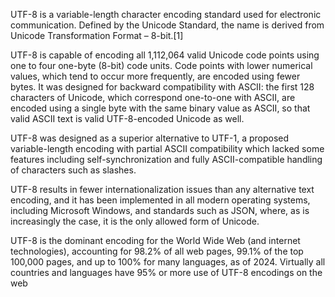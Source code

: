 UTF-8 is a variable-length character encoding standard used for electronic communication.
Defined by the Unicode Standard,
the name is derived from Unicode Transformation Format – 8-bit.[1]

UTF-8 is capable of encoding all 1,112,064 valid Unicode code points using one to four one-byte (8-bit) code units.
Code points with lower numerical values, which tend to occur more frequently, are encoded using fewer bytes.
It was designed for backward compatibility with ASCII: the first 128 characters of Unicode,
which correspond one-to-one with ASCII, are encoded using a single byte with the same binary value as ASCII,
so that valid ASCII text is valid UTF-8-encoded Unicode as well.

UTF-8 was designed as a superior alternative to UTF-1,
a proposed variable-length encoding with partial ASCII compatibility
which lacked some features including self-synchronization and fully ASCII-compatible handling of characters such as slashes.

UTF-8 results in fewer internationalization issues than any alternative text encoding,
and it has been implemented in all modern operating systems, including Microsoft Windows,
and standards such as JSON, where, as is increasingly the case, it is the only allowed form of Unicode.

UTF-8 is the dominant encoding for the World Wide Web (and internet technologies),
accounting for 98.2% of all web pages, 99.1% of the top 100,000 pages, and up to 100% for many languages, as of 2024.
Virtually all countries and languages have 95% or more use of UTF-8 encodings on the web
